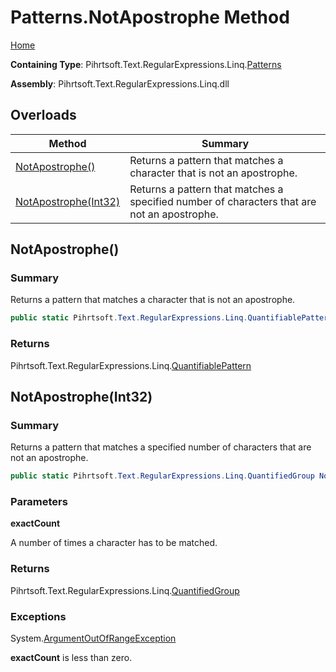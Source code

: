# Patterns\.NotApostrophe Method

[Home](../../../../../../README.md)

**Containing Type**: Pihrtsoft\.Text\.RegularExpressions\.Linq\.[Patterns](../README.md)

**Assembly**: Pihrtsoft\.Text\.RegularExpressions\.Linq\.dll

## Overloads

| Method | Summary |
| ------ | ------- |
| [NotApostrophe()](#Pihrtsoft_Text_RegularExpressions_Linq_Patterns_NotApostrophe) | Returns a pattern that matches a character that is not an apostrophe\. |
| [NotApostrophe(Int32)](#Pihrtsoft_Text_RegularExpressions_Linq_Patterns_NotApostrophe_System_Int32_) | Returns a pattern that matches a specified number of characters that are not an apostrophe\. |

## NotApostrophe\(\) <a name="Pihrtsoft_Text_RegularExpressions_Linq_Patterns_NotApostrophe"></a>

### Summary

Returns a pattern that matches a character that is not an apostrophe\.

```csharp
public static Pihrtsoft.Text.RegularExpressions.Linq.QuantifiablePattern NotApostrophe()
```

### Returns

Pihrtsoft\.Text\.RegularExpressions\.Linq\.[QuantifiablePattern](../../QuantifiablePattern/README.md)

## NotApostrophe\(Int32\) <a name="Pihrtsoft_Text_RegularExpressions_Linq_Patterns_NotApostrophe_System_Int32_"></a>

### Summary

Returns a pattern that matches a specified number of characters that are not an apostrophe\.

```csharp
public static Pihrtsoft.Text.RegularExpressions.Linq.QuantifiedGroup NotApostrophe(int exactCount)
```

### Parameters

**exactCount**

A number of times a character has to be matched\.

### Returns

Pihrtsoft\.Text\.RegularExpressions\.Linq\.[QuantifiedGroup](../../QuantifiedGroup/README.md)

### Exceptions

System\.[ArgumentOutOfRangeException](https://docs.microsoft.com/en-us/dotnet/api/system.argumentoutofrangeexception)

**exactCount** is less than zero\.

